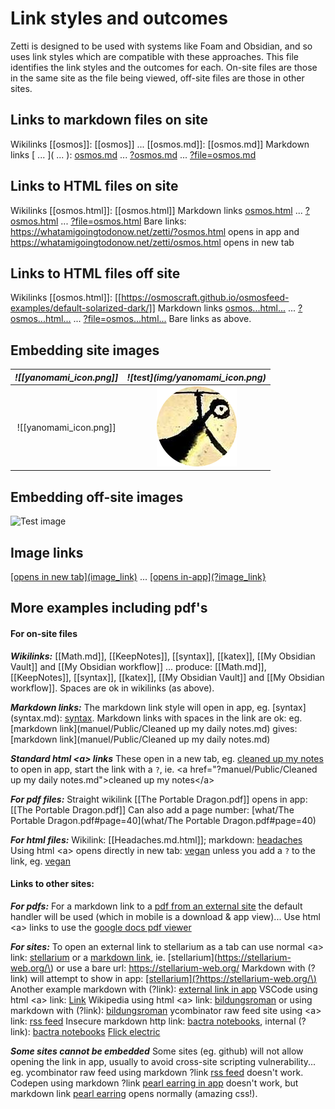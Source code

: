 # Link styles and outcomes

Zetti is designed to be used with systems like Foam and Obsidian, and so uses link styles which are compatible with these approaches. This file identifies the link styles and the outcomes for each. On-site files are those in the same site as the file being viewed, off-site files are those in other sites.

## Links to markdown files on site
Wikilinks [\[osmos]\]: [[osmos]] ... [\[osmos.md]\]: [[osmos.md]] 
Markdown links \[ ... ]\( ... ): [osmos.md](osmos.md) ... [?osmos.md](?osmos.md) ... [?file=osmos.md](?file=osmos.md)

## Links to HTML files on site
Wikilinks [\[osmos.html]\]: [[osmos.html]]
Markdown links [osmos.html](osmos.html) ... [?osmos.html](?osmos.html) ... [?file=osmos.html](?file=osmos.html)
Bare links:  https://whatamigoingtodonow.net/zetti/?osmos.html opens in app
and https://whatamigoingtodonow.net/zetti/osmos.html opens in new tab

## Links to HTML files off site
Wikilinks [\[osmos.html]\]: [[https://osmoscraft.github.io/osmosfeed-examples/default-solarized-dark/]]
Markdown links [osmos...html...](https://osmoscraft.github.io/osmosfeed-examples/default-solarized-dark/) ... [?osmos...html...](?https://osmoscraft.github.io/osmosfeed-examples/default-solarized-dark/) ... [?file=osmos...html...](?file=https://osmoscraft.github.io/osmosfeed-examples/default-solarized-dark/)
Bare links as above.

## Embedding site images
| *![\[yanomami_icon.png]\]* | *!\[test\]\(img/yanomami_icon.png\)*  |
| :----------------------------:  | :----------------------------------------: |
|   ![[yanomami_icon.png]]     |    ![test](img/yanomami_icon.png)      |

## Embedding off-site images
![Test image](https://lh3.googleusercontent.com/6ZNquT6hm9XFbb1pb_VfMObjz1mTUBwLFykwC7BWQCe95yEGwo8sapAFZ-CoOdjYUjdki1vRmskVSB-Kwed6OVKJs-RDJ8S0JAJ7hfSBY7qfL-iURcKM_cyeNfUGsjlw4Z09ESM7hAo=w240)

## Image links
[\[opens in new tab\]\(image_link\)](https://lh3.googleusercontent.com/6ZNquT6hm9XFbb1pb_VfMObjz1mTUBwLFykwC7BWQCe95yEGwo8sapAFZ-CoOdjYUjdki1vRmskVSB-Kwed6OVKJs-RDJ8S0JAJ7hfSBY7qfL-iURcKM_cyeNfUGsjlw4Z09ESM7hAo=w240) ... [\[opens in-app\]\(?image_link\}](?https://lh3.googleusercontent.com/6ZNquT6hm9XFbb1pb_VfMObjz1mTUBwLFykwC7BWQCe95yEGwo8sapAFZ-CoOdjYUjdki1vRmskVSB-Kwed6OVKJs-RDJ8S0JAJ7hfSBY7qfL-iURcKM_cyeNfUGsjlw4Z09ESM7hAo=w240)

## More examples including pdf's

#### For on-site files

***Wikilinks:***
[\[Math.md]\], [\[KeepNotes]\], [\[syntax]\], [\[katex]\], [\[My Obsidian Vault]\] and [\[My Obsidian workflow]\]
 ... produce: [[Math.md]], [[KeepNotes]], [[syntax]], [[katex]], [[My Obsidian Vault]] and [[My Obsidian workflow]].
Spaces are ok in wikilinks (as above).

***Markdown links:***
The markdown link style will open in app, eg. \[syntax]\(syntax.md): [syntax](syntax.md).
Markdown links with spaces in the link are ok:
eg. \[markdown link]\(manuel/Public/Cleaned up my daily notes.md) gives: [markdown link](manuel/Public/Cleaned up my daily notes.md) 

***Standard html \<a> links***
These open in a new tab, eg. <a href="?manuel/Public/Cleaned up my daily notes.md">cleaned up my notes</a>
to open in app, start the link with a `?`, 
ie. \<a href="?manuel/Public/Cleaned up my daily notes.md">cleaned up my notes\</a>

***For pdf files:***
Straight wikilink [\[The Portable Dragon.pdf]\] opens in app: [[The Portable Dragon.pdf]] 
Can also add a page number: [what/The Portable Dragon.pdf#page=40](what/The Portable Dragon.pdf#page=40)

***For html files:***
Wikilink: [[Headaches.md.html]]; markdown: [headaches](what/health/Headaches.md.html) 
Using html \<a> opens directly in new tab: <a href= "nutrition/nuvegan.html">vegan</a>
unless you add a `?` to the link, eg. <a href="?nutrition/nuvegan.html">vegan</a>

#### Links to other sites:
***For pdfs:***
For a markdown link to a [pdf from an external site](https://gotellilab.github.io/Bio381/Scripts/Feb07/RegularExpressionsTutorial.pdf#page=166) the default handler will be used (which in mobile is a download & app view)...
Use html \<a> links to use the <a href="https://docs.google.com/viewer?url=https://gotellilab.github.io/Bio381/Scripts/Feb07/RegularExpressionsTutorial.pdf">google docs pdf viewer</a>

***For sites:***
To open an external link to stellarium as a tab can use normal \<a> link: <a href="https://stellarium-web.org/" title="stellarium">stellarium</a>
or a [markdown link](https://stellarium-web.org/), ie. \[stellarium\]\(https://stellarium-web.org/\)
or use a bare url: https://stellarium-web.org/
Markdown with (?link) will attempt to show in app: [\[stellarium\]\(?https://stellarium-web.org/\)](?https://stellarium-web.org/)
Another example markdown with (?link): [external link in app](?https://css-tricks.com/a-complete-guide-to-calc-in-css)
VSCode using html \<a> link: <a href='https://vscode.dev/'>Link</a>
Wikipedia using html \<a> link: <a href="https://en.wikipedia.org/wiki/Bildungsroman" title="Bildungsroman">bildungsroman</a>
or using markdown with (?link): [bildungsroman](?https://en.wikipedia.org/wiki/Bildungsroman)
ycombinator raw feed site using  \<a> link: <a href="https://news.ycombinator.com/rss">rss feed</a>
Insecure markdown http link: [bactra notebooks](http://bactra.org/notebooks/), internal (?link): [bactra notebooks](?http://bactra.org/notebooks/)
[Flick electric](https://myflick.flickelectric.co.nz/dashboard/day)

***Some sites cannot be embedded*** 
Some sites (eg. github) will not allow opening the link in app, usually to avoid cross-site scripting vulnerability...
eg. ycombinator raw feed using markdown ?link [rss feed](?https://news.ycombinator.com/rss) doesn't work.
Codepen using markdown ?link [pearl earring in app](?https://codepen.io/louflan/pen/JjGVbjY) doesn't work,
but markdown link [pearl earring](https://codepen.io/louflan/pen/JjGVbjY) opens normally (amazing css!).

